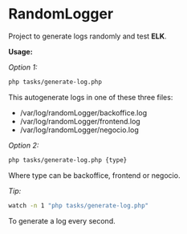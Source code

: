 # RandomLogger
Project to generate logs randomly and test __ELK__.

__Usage:__

_Option 1:_
```bash
php tasks/generate-log.php
```
This autogenerate logs in one of these three files:
 - /var/log/randomLogger/backoffice.log
 - /var/log/randomLogger/frontend.log
 - /var/log/randomLogger/negocio.log
 
_Option 2:_
```bash
php tasks/generate-log.php {type}
```
Where type can be backoffice, frontend or negocio.
 
_Tip:_
```bash
watch -n 1 "php tasks/generate-log.php"
```
To generate a log every second.

